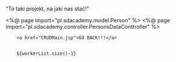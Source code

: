 "To taki projekt, na jaki nas stać!"


<%@ page import="pl.sdacademy.model.Person" %>
<%@ page import="pl.sdacademy.controller.PersonsDataConttroller" %>

        <a href="CRUDMain.jsp">GO BACK!!!</a>


        ${workerList.size()-1}